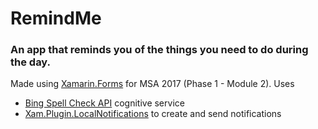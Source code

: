 # RemindMe
### An app that reminds you of the things you need to do during the day.
Made using [Xamarin.Forms](https://www.xamarin.com/forms) for MSA 2017 (Phase 1 - Module 2).
Uses
+ [Bing Spell Check API](https://azure.microsoft.com/en-us/services/cognitive-services/spell-check/) cognitive service
+ [Xam.Plugin.LocalNotifications](https://www.nuget.org/packages/Xam.Plugin.LocalNotifications/) to create and send notifications